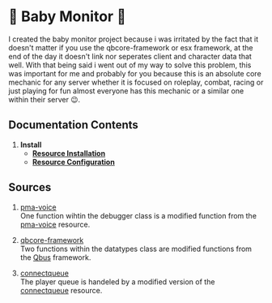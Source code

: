 # 👶 Baby Monitor 👶
I created the baby monitor project because i was irritated by the fact that it doesn't matter if you use the qbcore-framework or esx framework, at the end of the day it doesn't link nor seperates client and character data that well. With that being said i went out of my way to solve this problem, this was important for me and probably for you because this is an absolute core mechanic for any server whether it is focused on roleplay, combat, racing or just playing for fun almost everyone has this mechanic or a similar one within their server 😉.

## Documentation Contents
1. **Install**
   - [**Resource Installation**](https://github.com/5m1Ly/BabyMonitor/blob/master/docs/install/install.md)
   - [**Resource Configuration**](https://github.com/5m1Ly/BabyMonitor/blob/master/docs/install/configure.md)
<!-- 2. [**Monitor**](https://github.com/5m1Ly/BabyMonitor/blob/master/docs/monitor.md)
3. **Classes**
   - [*Datatype Class*](https://github.com/5m1Ly/BabyMonitor/blob/master/docs/classes/datatype.md)
   - [*Debug Class*](https://github.com/5m1Ly/BabyMonitor/blob/master/docs/classes/debug.md)
   - [*SQL Class*](https://github.com/5m1Ly/BabyMonitor/blob/master/docs/classes/sql.md)
   - [*Pool Class*](https://github.com/5m1Ly/BabyMonitor/blob/master/docs/classes/pool.md)
   - [*Session Class*](https://github.com/5m1Ly/BabyMonitor/blob/master/docs/classes/session.md)
   - [*Message Class*](https://github.com/5m1Ly/BabyMonitor/blob/master/docs/classes/message.md) -->

## Sources
1. [pma-voice](https://github.com/AvarianKnight/pma-voice)<br>
  One function wihtin the debugger class is a modified function from the [pma-voice](https://github.com/AvarianKnight/pma-voice) resource.

1. [qbcore-framework](https://github.com/qbcore-framework)<br>
  Two functions within the datatypes class are modified functions from the [Qbus](https://github.com/qbcore-framework) framework.

1. [connectqueue](https://github.com/Nick78111/ConnectQueue)<br>
  The player queue is handeled by a modified version of the [connectqueue](https://github.com/Nick78111/ConnectQueue) resource.